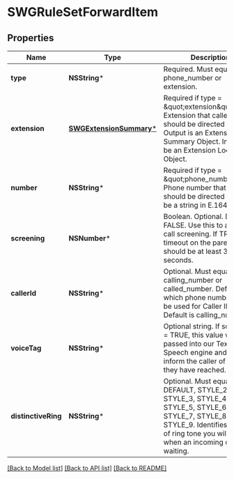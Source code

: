# SWGRuleSetForwardItem

## Properties
Name | Type | Description | Notes
------------ | ------------- | ------------- | -------------
**type** | **NSString*** | Required. Must equal phone_number or extension. | [optional] 
**extension** | [**SWGExtensionSummary***](SWGExtensionSummary.md) | Required if type &#x3D; \&quot;extension\&quot;. Extension that callers should be directed to. Output is an Extension Summary Object. Input must be an Extension Lookup Object. | [optional] 
**number** | **NSString*** | Required if type &#x3D; \&quot;phone_number\&quot;. Phone number that callers should be directed to. Must be a string in E.164 format. | [optional] 
**screening** | **NSNumber*** | Boolean. Optional. Default is FALSE. Use this to activate call screening. If TRUE, the timeout on the parent action should be at least 30 seconds. | [optional] [default to @0]
**callerId** | **NSString*** | Optional. Must equal calling_number or called_number. Defines which phone number should be used for Caller ID. Default is calling_number. | [optional] [default to @"calling_number"]
**voiceTag** | **NSString*** | Optional string. If screening &#x3D; TRUE, this value will be passed into our Text-To-Speech engine and used to inform the caller of who they have reached. | [optional] 
**distinctiveRing** | **NSString*** | Optional. Must equal one of: DEFAULT, STYLE_2, STYLE_3, STYLE_4, STYLE_5, STYLE_6, STYLE_7, STYLE_8, or STYLE_9. Identifies the style of ring tone you will hear when an incoming call is waiting. | [optional] 

[[Back to Model list]](../README.md#documentation-for-models) [[Back to API list]](../README.md#documentation-for-api-endpoints) [[Back to README]](../README.md)


